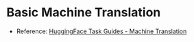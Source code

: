 # Basic Machine Translation
- Reference: [HuggingFace Task Guides - Machine Translation](https://huggingface.co/learn/nlp-course/chapter7/4?fw=pt)
